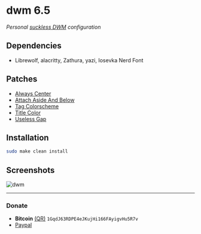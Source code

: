 # dwm 6.5
*Personal [suckless DWM](https://dwm.suckless.org/) configuration*

## Dependencies
- Librewolf, alacritty, Zathura, yazi, Iosevka Nerd Font

## Patches
- [Always Center](https://dwm.suckless.org/patches/alwayscenter/dwm-alwayscenter-20200625-f04cac6.diff)
- [Attach Aside And Below](https://dwm.suckless.org/patches/attachasideandbelow/dwm-attachasideandbelow-6.4.diff)
- [Tag Colorscheme](https://dwm.suckless.org/patches/tagcolorscheme/dwm-tagcolorscheme-6.4.diff)
- [Title Color](https://dwm.suckless.org/patches/titlecolor/dwm-titlecolor-20210815-ed3ab6b4.diff)
- [Useless Gap](https://dwm.suckless.org/patches/uselessgap/dwm-uselessgap-20211119-58414bee958f2.diff)

## Installation
```bash
sudo make clean install
```

## Screenshots

<img src="https://github.com/javiorfo/img/blob/master/dwm/dwm.png?raw=true" alt="dwm" />

---

### Donate
- **Bitcoin** [(QR)](https://raw.githubusercontent.com/javiorfo/img/master/crypto/bitcoin.png)  `1GqdJ63RDPE4eJKujHi166FAyigvHu5R7v`
- [Paypal](https://www.paypal.com/donate/?hosted_button_id=FA7SGLSCT2H8G)

